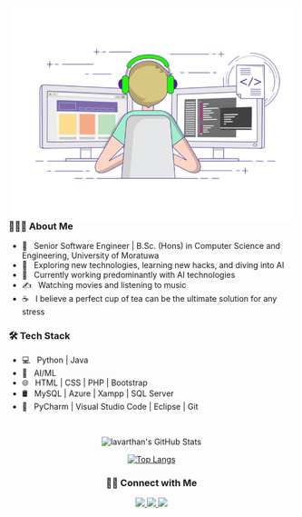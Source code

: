 <img align="right" alt="GIF" src="https://raw.githubusercontent.com/devSouvik/devSouvik/master/gif3.gif" width="500"/>

<h3><b> 👨🏻‍💻 About Me </b></h3>

- 🔭 &nbsp; Senior Software Engineer | B.Sc. (Hons) in Computer Science and Engineering, University of Moratuwa
- 🤔 &nbsp; Exploring new technologies, learning new hacks, and diving into AI  
- 🤖 &nbsp; Currently working predominantly with AI technologies  
- ✍️ &nbsp; Watching movies and listening to music  
- ☕ &nbsp; I believe a perfect cup of tea can be the ultimate solution for any stress  

<h3>🛠 Tech Stack</h3>

- 💻 &nbsp; Python | Java  
- 🤖 &nbsp; AI/ML  
- 🌐 &nbsp; HTML | CSS | PHP | Bootstrap  
- 🛢 &nbsp; MySQL | Azure | Xampp | SQL Server  
- 🔧 &nbsp; PyCharm | Visual Studio Code | Eclipse | Git  

<br>

<p align="center">
  <img decoding="async" loading="lazy" src="https://github-readme-stats-oo4ka4eqt-lavarthans-projects.vercel.app/api?username=lavarthan97&count_private=true&show_icons=true&line_height=20&title_color=7A7ADB&icon_color=2234AE&text_color=D3D3D3&bg_color=000000&v=1" alt="lavarthan's GitHub Stats">
</p>

<p align="center">
  <a href="https://github.com/lavarthan97/github-readme-stats">
    <img decoding="async" loading="lazy" src="https://github-readme-stats-oo4ka4eqt-lavarthans-projects.vercel.app/api/top-langs/?username=lavarthan97&layout=compact&text_color=daf7dc&bg_color=151515" alt="Top Langs">
  </a>
</p>
<h3 align="center"> 🤝🏻 Connect with Me </h3>

<p align="center">
  <a href="https://www.instagram.com/lavarthan/" target="_blank" rel="noopener noreferrer">
    <img src="https://img.icons8.com/plasticine/100/000000/instagram-new.png" width="50" />
  </a>
  <a href="https://www.linkedin.com/in/lavarthan-selvaratnam/" target="_blank" rel="noopener noreferrer">
    <img src="https://img.icons8.com/plasticine/100/000000/linkedin.png" width="50" />
  </a>
  <a href="mailto:lavarthan97@gmail.com" target="_blank" rel="noopener noreferrer">
    <img src="https://img.icons8.com/plasticine/100/000000/gmail.png" width="50" />
  </a>
</p>
